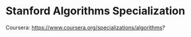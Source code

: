 # Stanford Algorithms Specialization
Coursera: https://www.coursera.org/specializations/algorithms?
